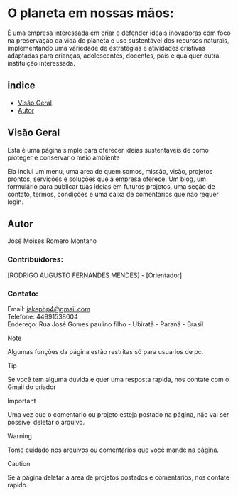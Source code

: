 # O planeta em nossas mãos:

É uma empresa interessada em criar e defender ideais inovadoras com foco na preservação da vida do planeta e uso sustentável dos recursos naturais, implementando uma variedade de estratégias e atividades criativas adaptadas para crianças, adolescentes, docentes, pais e qualquer outra instituição interessada.



## indice

- [Visão Geral](#Visão-geral)
- [Autor](#Autor)



## Visão Geral

Esta é uma página simple para oferecer ideias sustentaveis de como proteger e conservar o meio ambiente

Ela inclui um menu, uma area de quem somos, missão, visão, projetos prontos, servições e soluções que a empresa oferece. Um blog, um formulário para publicar tuas ideias em futuros projetos, uma seção de contato, termos, condições e uma caixa de comentarios que não requer login.

## Autor 
José Moises Romero Montano

### Contribuidores:

[RODRIGO AUGUSTO FERNANDES MENDES] - [Orientador]


### Contato:

Email: jakephp4@gmail.com</br>
Telefone: 44991538004</br>
Endereço: Rua José Gomes paulino filho - Ubiratã - Paraná - Brasil

> [!NOTE]
> Algumas funções da página estão restritas só para usuarios de pc.

> [!TIP]
> Se você tem alguma duvida e quer uma resposta rapida, nos contate com o Gmail do criador

> [!IMPORTANT]
> Uma vez que o comentario ou projeto esteja postado na página, não vai ser possível deletar o arquivo.

> [!WARNING]
> Tome cuidado nos arquivos ou comentarios que você mande na página.

> [!CAUTION]
> Se a página deletar a area de projetos postados e comentarios, nos contate rapido.


